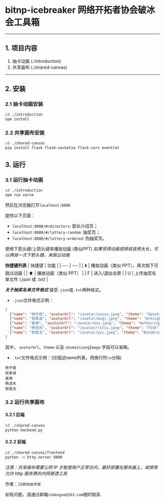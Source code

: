# bitnp-icebreaker 网络开拓者协会破冰会工具箱
------------------------------------------------

## 1. 项目内容
1. 抽卡动画 (./introduction)
2. 共享画布 (./shared-canvas)

------------------------------------------------
## 2. 安装
### 2.1 抽卡动画安装
``` sh
cd ./introduction
npm install
```

### 2.2 共享画布安装
``` sh
cd ./shared-canvas
pip install flask flask-socketio flask-cors eventlet
```

## 3. 运行
### 3.1 运行抽卡动画
``` sh
cd ./introduction
npm run serve
```
然后在浏览器打开`localhost:8080`

提供以下页面：
- `localhost:8080/#/directors`: 部长介绍页；
- `localhost:8080/#/lottery-random`: 抽奖页；
- `localhost:8080/#/lottery-ordered`: 伪抽奖页。


使用下箭头键/上箭头键来播放动画 (类似PPT)
_如果觉得动画视频或音频太长，可以再按一次下箭头键，来跳过动画_

**快捷键列表**
| 快捷键 | 功能 |
| --- | --- |
| ⬇️ | 播放动画（类似 PPT），再次按下可跳过动画 |
| ⬆️ | 播放动画（类似 PPT） |
| F | 进入/退出全屏 |
| U | 上传抽奖名单文件 (.json 或 .txt) |

_**关于抽奖名单文件格式**_
接受`.json`或`.txt`两种格式。
- `.json`文件格式示例：
``` json
[
  {"name": "林子煊", "avatarUrl": "/avatar/azusa.jpeg", "theme": "GenshinImpact", "shumeiniangImage": "guitar2"},
  {"name": "张家诚", "avatarUrl": "/avatar/mugi.jpeg", "theme": "Arknights", "shumeiniangImage": "keyboard"},
  {"name": "袁靖", "avatarUrl": "/avatar/mio.jpeg", "theme": "WutheringWaves", "shumeiniangImage": "bass"},
  {"name": "杨浩天", "avatarUrl": "/avatar/ritsu.jpeg", "theme": "PJSK", "shumeiniangImage": "drum"},
  {"name": "郭逸戈", "avatarUrl": "/avatar/yui.jpeg", "theme": "BanGDream", "shumeiniangImage": "guitar1"}
]
```
其中， `avatarUrl`、`theme` 以及 `shumeiniangImage` 字段可以省略。

- `.txt`文件格式示例：(仅描述name列表，用换行符`\n`分隔)
```
林子煊
张家诚
袁靖
杨浩天
郭逸戈
```


### 3.2 运行共享画布
#### 3.2.1 后端
``` sh
cd ./shared-canvas
python backend.py
```
#### 3.2.2 前端
``` sh
cd ./shared-canvas/frontend
python -m http.server 8000
```

_注意：共享画布需要公网 IP 才能使用户正常访问，最好部署在服务器上，或使用允许 http 服务费的内网穿透工具_


作者：`25网协技术部`

如有问题，请通过邮箱`indexguo@163.com`随时联系
